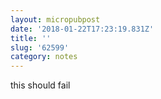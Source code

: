 ```yaml
---
layout: micropubpost
date: '2018-01-22T17:23:19.831Z'
title: ''
slug: '62599'
category: notes
---
```

this should fail
